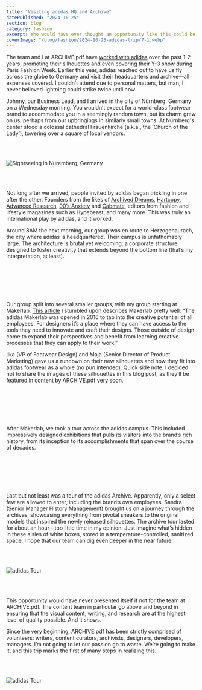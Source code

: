 ```yaml
---
title: "Visiting adidas HQ and Archive"
datePublished: "2024-10-25"
section: blog
category: fashion
excerpt: Who would have ever thought an opportunity like this could be possible?
coverImage: "/blog/fashion/2024-10-25-adidas-trip/7-1.webp"
---
```


The team and I at ARCHIVE.pdf have [worked with adidas](https://www.instagram.com/stories/highlights/18008854915814606/) over the past 1-2 years, promoting their silhouettes and even covering their Y-3 show during Paris Fashion Week. Earlier this year, adidas reached out to have us fly across the globe to Germany and visit their headquarters and archive—all expenses covered. I couldn’t attend due to personal matters, but man, I never believed lightning could strike twice until now.

Johnny, our Business Lead, and I arrived in the city of Nürnberg, Germany on a Wednesday morning. You wouldn’t expect for a world-class footwear brand to accommodate you in a seemingly random town, but its charm grew on us, perhaps from our upbringings in similarly small towns. At Nürnberg's center stood a colossal cathedral Frauenkirche (a.k.a., the ‘Church of the Lady’), towering over a square of local vendors.

<br/>
<br/>

<Image 
    src="/blog/fashion/2024-10-25-adidas-trip/1-1.webp" 
    alt="Sightseeing in Nuremberg, Germany" 
    aspectRatio="9:16"
/>

<br/>
<br/>

Not long after we arrived, people invited by adidas began trickling in one after the other. Founders from the likes of [Archived Dreams](https://www.instagram.com/archived.dreams/), [Hartcopy](https://www.instagram.com/hartcopy/), [Advanced Research](https://www.instagram.com/advanced.research/), [90’s Anxiety](https://www.instagram.com/90sanxiety/) and [Cabmate](https://www.instagram.com/cabmate/), editors from fashion and lifestyle magazines such as Hypebeast, and many more. This was truly an international play by adidas, and it worked.

Around 8AM the next morning, our group was en route to Herzogenaurach, the city where adidas is headquartered. Their campus is unfathomably large. The architecture is brutal yet welcoming: a corporate structure designed to foster creativity that extends beyond the bottom line (that’s my interpretation, at least).

<br/>
<br/>

<Slideshow aspectRatio="4 / 3" navArrowColor="#ffffff" slides='[
  { "src": "/blog/fashion/2024-10-25-adidas-trip/2-2.webp", "alt": "adidas Headquarters" },
  { "src": "/blog/fashion/2024-10-25-adidas-trip/2-4.webp", "alt": "adidas Headquarters" },
  { "src": "/blog/fashion/2024-10-25-adidas-trip/2-3.webp", "alt": "adidas Headquarters" },
  { "src": "/blog/fashion/2024-10-25-adidas-trip/2-1.webp", "alt": "adidas Headquarters" }
]' />

<br/>
<br/>

Our group split into several smaller groups, with my group starting at Makerlab. [This article](https://www.shanemachir.com/adidas-makerlab) I stumbled upon describes Makerlab pretty well: “The adidas Makerlab was opened in 2016 to tap into the creative potential of all employees. For designers it’s a place where they can have access to the tools they need to innovate and craft their designs. Those outside of design come to expand their perspectives and benefit from learning creative processes that they can apply to their work.”

Ilka (VP of Footwear Design) and Maja (Senior Director of Product Marketing) gave us a rundown on their new silhouettes and how they fit into adidas footwear as a whole (no pun intended). Quick side note: I decided not to share the images of these silhouettes in this blog post, as they’ll be featured in content by ARCHIVE.pdf very soon.

<br/>
<br/>

<Slideshow aspectRatio="4 / 3" navArrowColor="#ffffff" slides='[
  { "src": "/blog/fashion/2024-10-25-adidas-trip/3-1.webp", "alt": "adidas Makerlab" },
  { "src": "/blog/fashion/2024-10-25-adidas-trip/3-2.webp", "alt": "adidas Makerlab" },
  { "src": "/blog/fashion/2024-10-25-adidas-trip/3-3.webp", "alt": "adidas Makerlab" }
]' />

<br/>
<br/>

After Makerlab, we took a tour across the adidas campus. This included impressively designed exhibitions that pulls its visitors into the brand’s rich history, from its inception to its accomplishments that span over the course of decades.

<br/>
<br/>

<Slideshow aspectRatio="4 / 3" navArrowColor="#ffffff" slides='[
  { "src": "/blog/fashion/2024-10-25-adidas-trip/4-1.webp", "alt": "adidas Headquarters" },
  { "src": "/blog/fashion/2024-10-25-adidas-trip/5-4.webp", "alt": "adidas Tour" },
  { "src": "/blog/fashion/2024-10-25-adidas-trip/5-1.webp", "alt": "adidas Tour" },
  { "src": "/blog/fashion/2024-10-25-adidas-trip/5-2.webp", "alt": "adidas Tour" }
]' />

<br/>
<br/>

Last but not least was a tour of the adidas Archive. Apparently, only a select few are allowed to enter, including the brand’s own employees. Sandra (Senior Manager History Management) brought us on a journey through the archives, showcasing everything from pivotal sneakers to the original models that inspired the newly released silhouettes. The archive tour lasted for about an hour—too little time in my opinion. Just imagine what’s hidden in these aisles of white boxes, stored in a temperature-controlled, sanitized space. I hope that our team can dig even deeper in the near future.

<br/>
<br/>

<Image 
    src="/blog/fashion/2024-10-25-adidas-trip/6-1.webp" 
    alt="adidas Tour" 
    aspectRatio="4:3"
/>

<br/>
<br/>

This opportunity would have never presented itself if not for the team at ARCHIVE.pdf. The content team in particular go above and beyond in ensuring that the visual content, writing, and research are at the highest level of quality possible. And it shows.

Since the very beginning, ARCHIVE.pdf has been strictly comprised of volunteers: writers, content curators, archivists, designers, developers, managers. I’m not going to let our passion go to waste. We’re going to make it, and this trip marks the first of many steps in realizing this.

<br/>
<br/>

<Image 
    src="/blog/fashion/2024-10-25-adidas-trip/7-1.webp" 
    alt="adidas Tour" 
    aspectRatio="9:16"
/>
